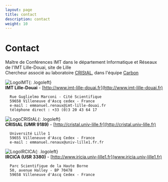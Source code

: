 ```yaml
---
layout: page
title: contact
description: contact
weight: 10
---
```



# Contact
Maître de Conférences IMT dans le département Informatique et Réseaux de l'IMT Lille-Douai, site de Lille  
Chercheur associé au laboratoire [CRIStAL](http://cristal.univ-lille.fr), dans l'équipe [Carbon](http://www.cristal.univ-lille.fr/carbon/)


![LogoIMT]({{site.url}}/img/logo_imtlille.svg){: .logoleft}  
**IMT Lille-Douai**  - [http://www.imt-lille-douai.fr](http://www.imt-lille-douai.fr)  

```
  Rue Guglielmo Marconi - Cité Scientifique  
  59658 Villeneuve d'Ascq cedex - France  
  e-mail : emmanuel.renaux@imt-lille-douai.fr
  téléphone direct : +33 (0)3 20 43 64 17  
```

![LogoCRIStAL]({{site.url}}/img/logoCRIStAL.svg){: .logoleft}  
**CRIStAL (UMR 9189)**  - [http://cristal.univ-lille.fr](http://cristal.univ-lille.fr)  
```
  Université Lille 1  
  59655 Villeneuve d'Ascq Cedex - France  
  e-mail : emmanuel.renaux@univ-lille1.fr.fr
```

![LogoIRCICA]({{site.url}}/img/Logo_Ircica_Couleur_RVB_1.jpg){: .logoleft}  
**IRCICA (USR 3380)**  - [http://www.iricia.univ-lille1.fr](www.iricia.univ-lille1.fr)  
```
  Parc Scientifique de la Haute Borne  
  50, avenue Halley - BP 70478  
  59658 Villeneuve d'Ascq Cedex - France  
```  
